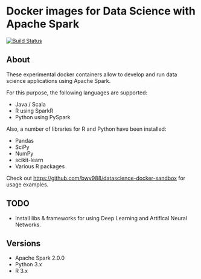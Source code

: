 # Docker images for Data Science with Apache Spark

[![Build Status](https://api.travis-ci.org/bwv988/docker-datascience-spark.svg?branch=master)](https://api.travis-ci.org/bwv988/docker-datascience-spark.svg?branch=master)

## About

These experimental docker containers allow to develop and run data science applications using Apache Spark.

For this purpose, the following languages are supported:

- Java / Scala
- R using SparkR
- Python using PySpark

Also, a number of libraries for R and Python have been installed:

- Pandas
- SciPy
- NumPy
- scikit-learn
- Various R packages

Check out <https://github.com/bwv988/datascience-docker-sandbox> for usage examples.

## TODO

- Install libs & frameworks for using Deep Learning and Artifical Neural Networks.

## Versions

- Apache Spark 2.0.0
- Python 3.x
- R 3.x
